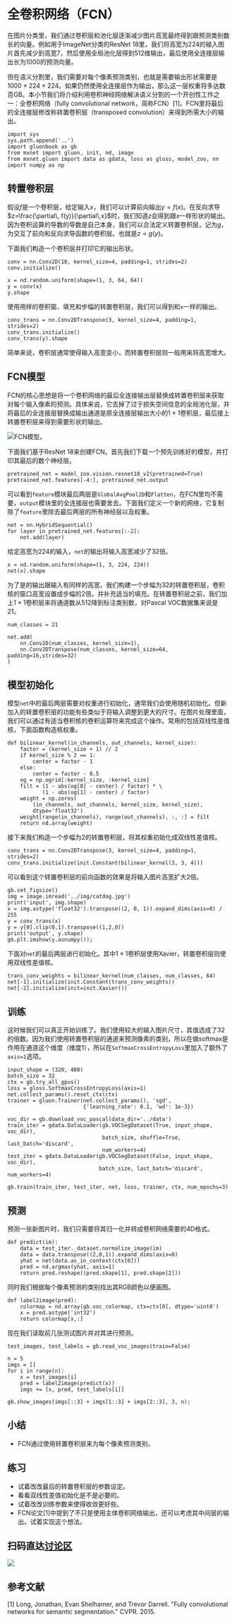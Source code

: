 # 全卷积网络（FCN）

在图片分类里，我们通过卷积层和池化层逐渐减少图片高宽最终得到跟预测类别数长的向量。例如用于ImageNet分类的ResNet 18里，我们将高宽为224的输入图片首先减少到高宽7，然后使用全局池化层得到512维输出，最后使用全连接层输出长为1000的预测向量。

但在语义分割里，我们需要对每个像素预测类别，也就是需要输出形状需要是$1000\times 224\times 224$。如果仍然使用全连接层作为输出，那么这一层权重将多达数百GB。本小节我们将介绍利用卷积神经网络解决语义分割的一个开创性工作之一：全卷积网络（fully convolutional network，简称FCN）[1]。FCN里将最后的全连接层修改称转置卷积层（transposed convolution）来得到所需大小的输出。

```{.python .input  n=1}
import sys
sys.path.append('..')
import gluonbook as gb
from mxnet import gluon, init, nd, image
from mxnet.gluon import data as gdata, loss as gloss, model_zoo, nn
import numpy as np
```

## 转置卷积层

假设$f$是一个卷积层，给定输入$x$，我们可以计算前向输出$y=f(x)$。在反向求导$z=\frac{\partial\, f(y)}{\partial\,x}$时，我们知道$z$会得到跟$x$一样形状的输出。因为卷积运算的导数的导数是自己本身，我们可以合法定义转置卷积层，记为$g$，为交互了前向和反向求导函数的卷积层。也就是$z=g(y)$。

下面我们构造一个卷积层并打印它的输出形状。

```{.python .input  n=2}
conv = nn.Conv2D(10, kernel_size=4, padding=1, strides=2)
conv.initialize()

x = nd.random.uniform(shape=(1, 3, 64, 64))
y = conv(x)
y.shape
```

使用用样的卷积窗、填充和步幅的转置卷积层，我们可以得到和`x`一样的输出。

```{.python .input  n=3}
conv_trans = nn.Conv2DTranspose(3, kernel_size=4, padding=1, strides=2)
conv_trans.initialize()
conv_trans(y).shape
```

简单来说，卷积层通常使得输入高宽变小，而转置卷积层则一般用来将高宽增大。

## FCN模型

FCN的核心思想是将一个卷积网络的最后全连接输出层替换成转置卷积层来获取对每个输入像素的预测。具体来说，它去掉了过于损失空间信息的全局池化层，并将最后的全连接层替换成输出通道是原全连接层输出大小的$1\times 1$卷积层，最后接上转置卷积层来得到需要形状的输出。

![FCN模型。](../img/fcn.svg)

下面我们基于ResNet 18来创建FCN。首先我们下载一个预先训练好的模型，并打印其最后的数个神经层。

```{.python .input  n=4}
pretrained_net = model_zoo.vision.resnet18_v2(pretrained=True)
pretrained_net.features[-4:], pretrained_net.output
```

可以看到`feature`模块最后两层是`GlobalAvgPool2D`和`Flatten`，在FCN里均不需要，`output`模块里的全连接层也需要舍去。下面我们定义一个新的网络，它复制除了`feature`里除去最后两层的所有神经层以及权重。

```{.python .input  n=5}
net = nn.HybridSequential()
for layer in pretrained_net.features[:-2]:
    net.add(layer)
```

给定高宽为224的输入，`net`的输出将输入高宽减少了32倍。

```{.python .input  n=6}
x = nd.random.uniform(shape=(1, 3, 224, 224))
net(x).shape
```

为了是的输出跟输入有同样的高宽，我们构建一个步幅为32的转置卷积层，卷积核的窗口高宽设置成步幅的2倍，并补充适当的填充。在转置卷积层之前，我们加上$1\times 1$卷积层来将通道数从512降到标注类别数，对Pascal VOC数据集来说是21。

```{.python .input  n=7}
num_classes = 21

net.add(
    nn.Conv2D(num_classes, kernel_size=1),
    nn.Conv2DTranspose(num_classes, kernel_size=64, padding=16,strides=32)
)
```

## 模型初始化

模型`net`中的最后两层需要对权重进行初始化，通常我们会使用随机初始化。但新加入的转置卷积层的功能有些类似于将输入调整到更大的尺寸。在图片处理里面，我们可以通过有适当卷积核的卷积运算符来完成这个操作。常用的包括双线性差值核，下面函数构造核权重。

```{.python .input  n=8}
def bilinear_kernel(in_channels, out_channels, kernel_size):
    factor = (kernel_size + 1) // 2
    if kernel_size % 2 == 1:
        center = factor - 1
    else:
        center = factor - 0.5
    og = np.ogrid[:kernel_size, :kernel_size]
    filt = (1 - abs(og[0] - center) / factor) * \
           (1 - abs(og[1] - center) / factor)
    weight = np.zeros(
        (in_channels, out_channels, kernel_size, kernel_size),
        dtype='float32')
    weight[range(in_channels), range(out_channels), :, :] = filt
    return nd.array(weight)
```

接下来我们构造一个步幅为2的转置卷积层，将其权重初始化成双线性差值核。

```{.python .input  n=9}
conv_trans = nn.Conv2DTranspose(3, kernel_size=4, padding=1, strides=2)
conv_trans.initialize(init.Constant(bilinear_kernel(3, 3, 4)))
```

可以看到这个转置卷积层的前向函数的效果是将输入图片高宽扩大2倍。

```{.python .input  n=10}
gb.set_figsize()
img = image.imread('../img/catdog.jpg')
print('input', img.shape)
x = img.astype('float32').transpose((2, 0, 1)).expand_dims(axis=0) / 255
y = conv_trans(x)
y = y[0].clip(0,1).transpose((1,2,0))
print('output', y.shape)
gb.plt.imshow(y.asnumpy());
```

下面对`net`的最后两层进行初始化。其中$1\times 1$卷积层使用Xavier，转置卷积层则使用双线性差值核。

```{.python .input  n=11}
trans_conv_weights = bilinear_kernel(num_classes, num_classes, 64)
net[-1].initialize(init.Constant(trans_conv_weights))
net[-2].initialize(init=init.Xavier())
```

## 训练

这时候我们可以真正开始训练了。我们使用较大的输入图片尺寸，其值选成了32的倍数。因为我们使用转置卷积层的通道来预测像素的类别，所以在做softmax是作用在通道这个维度（维度1），所以在`SoftmaxCrossEntropyLoss`里加入了额外了`axis=1`选项。

```{.python .input  n=12}
input_shape = (320, 480)
batch_size = 32
ctx = gb.try_all_gpus()
loss = gloss.SoftmaxCrossEntropyLoss(axis=1)
net.collect_params().reset_ctx(ctx)
trainer = gluon.Trainer(net.collect_params(), 'sgd',
                        {'learning_rate': 0.1, 'wd': 1e-3})

voc_dir = gb.download_voc_pascal(data_dir='../data')
train_iter = gdata.DataLoader(gb.VOCSegDataset(True, input_shape, voc_dir),
                              batch_size, shuffle=True, last_batch='discard',
                              num_workers=4)
test_iter = gdata.DataLoader(gb.VOCSegDataset(False, input_shape, voc_dir),
                             batch_size, last_batch='discard', num_workers=4) 

gb.train(train_iter, test_iter, net, loss, trainer, ctx, num_epochs=3)
```

## 预测

预测一张新图片时，我们只需要将其归一化并转成卷积网络需要的4D格式。

```{.python .input  n=13}
def predict(im):
    data = test_iter._dataset.normalize_image(im)
    data = data.transpose((2,0,1)).expand_dims(axis=0)
    yhat = net(data.as_in_context(ctx[0]))
    pred = nd.argmax(yhat, axis=1)
    return pred.reshape((pred.shape[1], pred.shape[2]))
```

同时我们根据每个像素预测的类别找出其RGB颜色以便画图。

```{.python .input  n=14}
def label2image(pred):
    colormap = nd.array(gb.voc_colormap, ctx=ctx[0], dtype='uint8')
    x = pred.astype('int32')
    return colormap[x,:]
```

现在我们读取前几张测试图片并对其进行预测。

```{.python .input  n=15}
test_images, test_labels = gb.read_voc_images(train=False)

n = 5
imgs = []
for i in range(n):
    x = test_images[i]
    pred = label2image(predict(x))
    imgs += [x, pred, test_labels[i]]

gb.show_images(imgs[::3] + imgs[1::3] + imgs[2::3], 3, n);
```

## 小结

* FCN通过使用转置卷积层来为每个像素预测类别。

## 练习

* 试着改改最后的转置卷积层的参数设定。
* 看看双线性差值初始化是不是必要的。
* 试着改改训练参数来使得收敛更好些。
* FCN论文[1]中提到了不只是使用主体卷积网络输出，还可以考虑其中间层的输出。试着实现这个想法。

## 扫码直达[讨论区](https://discuss.gluon.ai/t/topic/3041)

![](../img/qr_fcn.svg)


## 参考文献

[1] Long, Jonathan, Evan Shelhamer, and Trevor Darrell. "Fully convolutional networks for semantic segmentation." CVPR. 2015.
